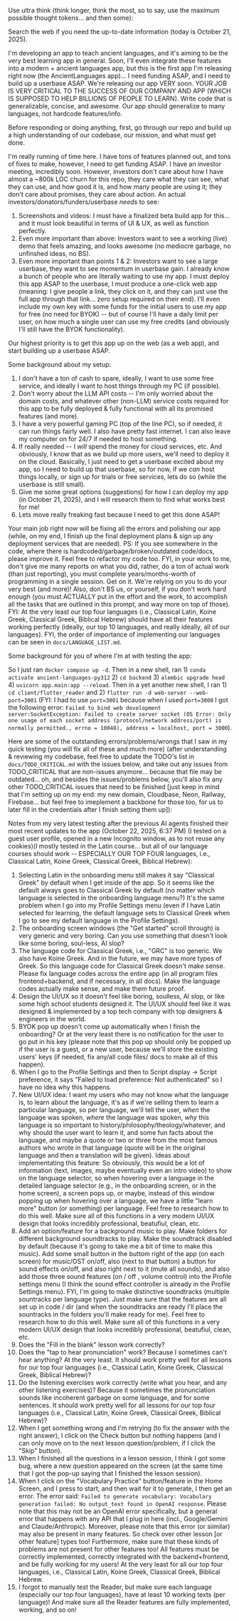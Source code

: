 Use ultra think (think longer, think the most, so to say, use the maximum possible thought tokens... and then some):

Search the web if you need the up-to-date information (today is October 21, 2025).

I'm developing an app to teach ancient languages, and it's aiming to be the very best learning app in general. Soon, I'll even integrate these features into a modern + ancient languages app, but this is the first app I'm releasing right now (the AncientLanguages app)... I need funding ASAP, and I need to build up a userbase ASAP. We're releasing our app VERY soon. YOUR JOB IS VERY CRITICAL TO THE SUCCESS OF OUR COMPANY AND APP (WHICH IS SUPPOSED TO HELP BILLIONS OF PEOPLE TO LEARN). Write code that is generalizable, concise, and awesome. Our app should generalize to many languages, not hardcode features/info.

Before responding or doing anything, first, go through our repo and build up a high understanding of our codebase, our mission, and what must get done.

I'm really running of time here. I have tons of features planned out, and tons of fixes to make, however, I need to get funding ASAP.
I have an investor meeting, incredibly soon. However, investors don't care about how I have almost a ~800k LOC churn for this repo, they care what they can see, what they can use, and how good it is, and how many people are using it; they don't care about promises, they care about action. An actual investors/donators/funders/userbase *needs* to see:
1) Screenshots and videos: I must have a finalized beta build app for this... and it must look beautiful in terms of UI & UX, as well as function perfectly.
2) Even more important than above: Investors want to see a working (live) demo that feels amazing, and looks awesome (no mediocre garbage, no unfinshed ideas, no BS).
3) Even more important than points 1 & 2: Investors want to see a large userbase, they want to see momentum in userbase gain. I already know a bunch of people who are literally waiting to use my app. I must deploy this app ASAP to the userbase, I must produce a one-click web app (meaning: I give people a link, they click on it, and they can just use the full app through that link... zero setup required on their end). I'll even include my own key with some funds for the initial users to use my app for free (no need for BYOK) -- but of course I'll have a daily limit per user, on how much a single user can use my free credits (and obviously I'll still have the BYOK functionality).

Our highest priority is to get this app up on the web (as a web app), and start building up a userbase ASAP.

Some background about my setup:
1. I don't have a ton of cash to spare, ideally, I want to use some free service, and ideally I want to host things through my PC (if possible).
2. Don't worry about the LLM API costs -- I'm only worried about the domain costs, and whatever other (non-LLM) service costs required for this app to be fully deployed & fully functional with all its promised features (and more).
3. I have a very powerful gaming PC (top of the line PC), so if needed, it can run things fairly well. I also have pretty fast internet. I can also leave my computer on for 24/7 if needed to host something.
4. If really needed -- I *will* spend the money for cloud services, etc. And obviously, I know that as we build up more users, we'll need to deploy it on the cloud. Basically, I just need to get a userbase excited about my app, so I need to build up that userbase, so for now, if we *can* host things locally, or sign up for trials or free services, lets do so (while the userbase is still small).
5. Give me some great options (suggestions) for how I can deploy my app (in October 21, 2025), and I will research them to find what works best for me!
6. Lets move really freaking fast because I need to get this done ASAP!


Your main job right now will be fixing all the errors and polishing our app (while, on my end, I finish up the final deployment plans & sign up any deployment services that are needed). PS: If you see somewhere in the code, where there is hardcoded/garbage/broken/outdated code/docs, please improve it. Feel free to refactor my code too. FYI, in your work to me, don't give me many reports on what you did, rather, do a ton of actual work (than just reporting), you must complete years/months-worth of programming in a single session. Get on it. We're relying on you to do your very best (and more)! Also, don't BS us, or yourself, if you don't work hard enough (you must ACTUALLY put in the effort and the work, to accomplish all the tasks that are outlined in this prompt, and way more on top of those).
FYI: At the very least our top four languages (i.e., Classical Latin, Koine Greek, Classical Greek, Biblical Hebrew) should have all their features working perfectly (ideally, our top 10 languages, and really ideally, all of our languages). FYI, the order of importance of implementing our languages can be seen in `docs/LANGUAGE_LIST.md`.


Some background for you of where I'm at with testing the app:

So I just ran `docker compose up -d`. Then in a new shell, ran 1) `conda activate ancient-languages-py312` 2) `cd backend` 3) `alembic upgrade head` 4) `uvicorn app.main:app --reload`. Then in a yet another new shell, I ran 1) `cd client/flutter_reader` and 2) `flutter run -d web-server --web-port=3001` (FYI: I had to use `port=3001` because when I used `port=3000` I got the following error: `Failed to bind web development server:SocketException: Failed to create server socket (OS Error: Only one usage of each socket address (protocol/network address/port) is normally permitted., errno = 10048), address = localhost, port = 3000`).

Here are some of the outstanding errors/problems/wrongs that I saw in my quick testing (you will fix all of these and much more) (after understanding & reviewing my codebase, feel free to update the TODO's list in `docs/TODO_CRITICAL.md` with the issues below, and take out any issues from TODO_CRITICAL that are non-issues anymore... because that file may be outdated... oh, and besides the issues/problems below, you'll also fix any other TODO_CRITICAL issues that need to be finished [just keep in mind that I'm setting up on my end: my new domain, Cloudbase, Neon, Railway, Firebase... but feel free to imeplement a backbone for those too, for us to later fill in the credentials after I finish setting them up]):

Notes from my very latest testing after the previous AI agents finished their most recent updates to the app (October 22, 2025, 6:37 PM) (I tested on a guest user profile, opened in a new Incognito window, as to not reuse any cookies)(I mostly tested in the Latin course... but all of our language courses should work -- ESPECIALLY OUR TOP FOUR languages, i.e., Classical Latin, Koine Greek, Classical Greek, Biblical Hebrew):
1. Selecting Latin in the onboarding menu still makes it say "Classical Greek" by default when I get inside of the app. So it seems like the default always goes to Classical Greek by default (no matter which language is selected in the onboarding language menu?) It's the same problem when I go into my Profile Settings menu (even if I have Latin selected for learning, the default language sets to Classical Greek when I go to see my default language in the Profile Settings).
2. The onboarding screen windows (the "Get started" scroll through) is very generic and very boring. Can you use something that doesn't look like some boring, soul-less, AI slop?
3. The language code for Classical Greek, i.e., "GRC" is too generic. We also have Koine Greek. And in the future, we may have more types of Greek. So this language code for Classical Greek doesn't make sense. Please fix language codes across the entire app (in all program files frontend+backend, and if necessary, in all docs). Make the language codes actually make sense, and make them future proof.
4. Design the UI/UX so it doesn't feel like boring, soulless, AI slop, or like some high school students designed it. The UI/UX should feel like it was designed & implemented by a top tech company with top designers & engineers in the world.
5. BYOK pop up doesn't come up automatically when I finish the onboarding? Or at the very least there is no notification for the user to go put in his key (please note that this pop up should only be popped up if the user is a guest, or a new user, because we'll store the existing users' keys (if needed, fix any/all code files/ docs to make all of this happen).
6. When I go to the Profile Settings and then to Script display -> Script preference, it says "Failed to load preference: Not authenticated" so I have no idea why this happens.
7. New UI/UX idea: I want my users who may not know what the language is, to learn about the language, it's as if we're selling them to learn a particular language, so per language, we'll tell the user, *when* the language was spoken, *where* the language was spoken, *why* this language is so important to history/philosophy/theology/whatever, and why should the user want to learn it, and some fun facts about the language, and maybe a quote or two or three from the most famous authors who wrote in that language (quote will be in the original language and then a translation will be given). Ideas about implementating this feature: So obviously, this would be a lot of information (text, images, maybe eventually even an intro video) to show on the language selector, so when hovering over a language in the detailed language selector (e.g., in the onboarding screen, or in the home screen), a screen pops up, or maybe, instead of this window popping up when hovering over a language, we have a little "learn more" button (or something) per language. Feel free to research how to do this well. Make sure all of this functions in a very modern UI/UX design that looks incredibly professional, beatufiul, clean, etc.
8. Add an option/feature for a background music to play. Make folders for different background soundtracks to play. Make the soundtrack disabled by default (because it's going to take me a bit of time to make this music). Add some small button in the buttom right of the app (on each screen) for music/OST on/off, also (next to that button) a button for sound effects on/off, and also right next to it (mute all sounds), and also add those three sound features (on / off , volume control) into the Profile settings menu (I think the sound effect controller is already in the Profile Settings menu). FYI, I'm going to make distinctive soundtracks (multiple sountracks per language type). Just make sure that the features are all set up in code / dir (and when the soundtracks are ready I'll place the sountracks in the folders you'll make ready for me). Feel free to research how to do this well. Make sure all of this functions in a very modern UI/UX design that looks incredibly professional, beatufiul, clean, etc.
9. Does the "Fill in the blank" lesson work correctly?
10. Does the "tap to hear pronunciation" work? Because I sometimes can't hear anything? At the very least. It should work pretty well for all lessons for our top four languages (i.e., Classical Latin, Koine Greek, Classical Greek, Biblical Hebrew)?
11. Do the listening exercises work correctly (write what you hear, and any other listening exercises)? Because it sometimes the pronunciation sounds like incoherent garbage on some language, and for some sentences. It should work pretty well for all lessons for our top four languages (i.e., Classical Latin, Koine Greek, Classical Greek, Biblical Hebrew)?
12. When I get something wrong and I'm retrying (to fix the answer with the right answer), I click on the Check button but nothing happens (and I can only move on to the next lesson question/problem, if I click the "Skip" button).
13. When I finished all the questions in a lesson session, I think I got some bug, where a new question appeared on the screen (at the same time that I got the pop-up saying that I finished the lesson session).
14. When I click on the "Vocabulary Practice" button/feature in the Home Screen, and I press to start, and then wait for it to generate, I then get an error. The error said: ```Failed to generate vocabulary: Vocabulary generation failed: No output_text found in OpenAI response```. Please note that this may not be an OpenAI error specifically, but a general error that happens with any API that I plug in here (incl., Google/Gemini and Claude/Anthropic). Moreover, please note that this error (or siimilar) may also be present in many features. So check over other lesson [or other feature] types too! Furthermore, make sure that these kinds of problems are not present for other features too! All features must be correctly implemented, correctly integrated with the backend+frontend, and be fully working for my users! At the very least for all our top four languages, i.e., Classical Latin, Koine Greek, Classical Greek, Biblical Hebrew.
15. I forgot to manually test the Reader, but make sure each language (especially our top four languages), have at least 10 working texts (per language)! And make sure all the Reader features are fully implemented, working, and so on!
